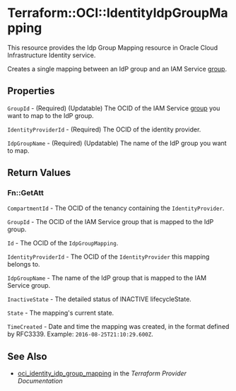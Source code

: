 # Terraform::OCI::IdentityIdpGroupMapping

This resource provides the Idp Group Mapping resource in Oracle Cloud Infrastructure Identity service.

Creates a single mapping between an IdP group and an IAM Service
[group](https://docs.cloud.oracle.com/iaas/api/#/en/identity/20160918/Group/).

## Properties

`GroupId` - (Required) (Updatable) The OCID of the IAM Service [group](https://docs.cloud.oracle.com/iaas/api/#/en/identity/20160918/Group/) you want to map to the IdP group.

`IdentityProviderId` - (Required) The OCID of the identity provider.

`IdpGroupName` - (Required) (Updatable) The name of the IdP group you want to map.


## Return Values

### Fn::GetAtt

`CompartmentId` - The OCID of the tenancy containing the `IdentityProvider`.

`GroupId` - The OCID of the IAM Service group that is mapped to the IdP group.

`Id` - The OCID of the `IdpGroupMapping`.

`IdentityProviderId` - The OCID of the `IdentityProvider` this mapping belongs to.

`IdpGroupName` - The name of the IdP group that is mapped to the IAM Service group.

`InactiveState` - The detailed status of INACTIVE lifecycleState.

`State` - The mapping's current state.

`TimeCreated` - Date and time the mapping was created, in the format defined by RFC3339.  Example: `2016-08-25T21:10:29.600Z`.

## See Also

* [oci_identity_idp_group_mapping](https://www.terraform.io/docs/providers/oci/r/identity_idp_group_mapping.html) in the _Terraform Provider Documentation_